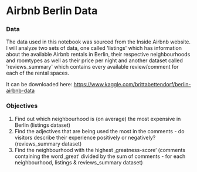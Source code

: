 # Airbnb Berlin Data

### Data

The data used in this notebook was sourced from the Inside Airbnb website. I will analyze two sets of data, one called 'listings' which has information about the available Airbnb rentals in Berlin, their respective neighbourhoods and roomtypes as well as their price per night and another dataset called 'reviews_summary' which contains every available review/comment for each of the rental spaces.

It can be downloaded here: https://www.kaggle.com/brittabettendorf/berlin-airbnb-data

### Objectives

1. Find out which neighbourhood is (on average) the most expensive in Berlin (listings dataset)
2. Find the adjectives that are being used the most in the comments - do visitors describe their experience positively or negatively? (reviews_summary dataset)
3. Find the neighbourhood with the highest ‚greatness-score‘ (comments containing the word ‚great‘ divided by the sum of comments - for each neighbourhood, listings & reviews_summary dataset)